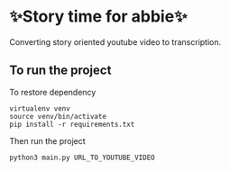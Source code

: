 # ✨Story time for abbie✨
Converting story oriented youtube video to transcription.

## To run the project
To restore dependency
```lang=bash
virtualenv venv
source venv/bin/activate
pip install -r requirements.txt
```
Then run the project
```lang=bash
python3 main.py URL_TO_YOUTUBE_VIDEO
```
